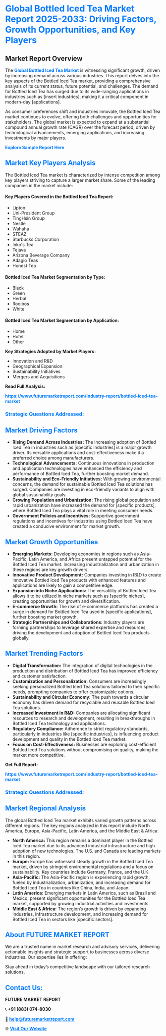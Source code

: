 <h1 style="color: #007BFF;">Global Bottled Iced Tea Market Report 2025-2033: Driving Factors, Growth Opportunities, and Key Players</h1>

<section id="overview">
<h2>Market Report Overview</h2>
<p>The <a href="https://www.futuremarketreport.com/industry-report/bottled-iced-tea-market" style="color: #007BFF; text-decoration: none;"><strong>Global Bottled Iced Tea Market</strong></a> is witnessing significant growth, driven by increasing demand across various industries. This report delves into the key aspects of the Bottled Iced Tea market, providing a comprehensive analysis of its current status, future potential, and challenges. The demand for Bottled Iced Tea has surged due to its wide-ranging applications in industries such as [insert industries], making it a critical component in modern-day [applications].</p>
<p>As consumer preferences shift and industries innovate, the Bottled Iced Tea market continues to evolve, offering both challenges and opportunities for stakeholders. The global market is expected to expand at a substantial compound annual growth rate (CAGR) over the forecast period, driven by technological advancements, emerging applications, and increasing investments by major players.</p>
</section>

<section id="overview">
<p><a href="https://www.futuremarketreport.com/request-sample/reportId=88457" style="color: #007BFF; text-decoration: none;"><strong>Explore Sample Report Here</strong></a></p>
</section>

<section id="key-players">
<h2 style="color: #007BFF;">Market Key Players Analysis</h2>
<p>The Bottled Iced Tea market is characterized by intense competition among key players striving to capture a larger market share. Some of the leading companies in the market include:</p>
<h4>Key Players Covered in the Bottled Iced Tea Report:</h4>
<ul><li>Lipton</li><li>Uni-President Group</li><li>TingHsin Group</li><li>Nestle</li><li>Wahaha</li><li>STEAZ</li><li>Starbucks Corporation</li><li>Inko&#039;s Tea</li><li>Tejava</li><li>Arizona Beverage Company</li><li>Adagio Teas</li><li>Honest Tea</li></ul>
<h4>Bottled Iced Tea Market Segmentation by Type:</h4>
<ul><li>Black</li><li>Green</li><li>Herbal</li><li>Rooibos</li><li>White</li></ul>

<h4>Bottled Iced Tea Market Segmentation by Application:</h4>
<ul><li>Home</li><li>Hotel</li><li>Other</li></ul>
<p><strong>Key Strategies Adopted by Market Players:</strong></p>
<ul>
<li>Innovation and R&D</li>
<li>Geographical Expansion</li>
<li>Sustainability Initiatives</li>
<li>Mergers and Acquisitions</li>
</ul>
</section>

<section>
<p><strong>Read Full Analysis: </strong></p><a href="https://www.futuremarketreport.com/industry-report/bottled-iced-tea-market" style="color: #007BFF; text-decoration: none;"><strong>https://www.futuremarketreport.com/industry-report/bottled-iced-tea-market</strong></a>
<h3 style="color: #007BFF;">Strategic Questions Addressed:</h3>
</section>

<section id="driving-factors">
<h2 style="color: #007BFF;">Market Driving Factors</h2>
<ul>
<li><strong>Rising Demand Across Industries:</strong> The increasing adoption of Bottled Iced Tea in industries such as [specific industries] is a major growth driver. Its versatile applications and cost-effectiveness make it a preferred choice among manufacturers.</li>
<li><strong>Technological Advancements:</strong> Continuous innovations in production and application technologies have enhanced the efficiency and performance of Bottled Iced Tea, further boosting market demand.</li>
<li><strong>Sustainability and Eco-Friendly Initiatives:</strong> With growing environmental concerns, the demand for sustainable Bottled Iced Tea solutions has surged. Companies are investing in eco-friendly variants to align with global sustainability goals.</li>
<li><strong>Growing Population and Urbanization:</strong> The rising global population and rapid urbanization have increased the demand for [specific products], where Bottled Iced Tea plays a vital role in meeting consumer needs.</li>
<li><strong>Government Policies and Incentives:</strong> Supportive government regulations and incentives for industries using Bottled Iced Tea have created a conducive environment for market growth.</li>
</ul>
</section>

<section id="growth-opportunities">
<h2 style="color: #007BFF;">Market Growth Opportunities</h2>
<ul>
<li><strong>Emerging Markets:</strong> Developing economies in regions such as Asia-Pacific, Latin America, and Africa present untapped potential for the Bottled Iced Tea market. Increasing industrialization and urbanization in these regions are key growth drivers.</li>
<li><strong>Innovative Product Development:</strong> Companies investing in R&D to create innovative Bottled Iced Tea products with enhanced features and applications are likely to gain a competitive edge.</li>
<li><strong>Expansion into Niche Applications:</strong> The versatility of Bottled Iced Tea allows it to be utilized in niche markets such as [specific niches], creating opportunities for growth and diversification.</li>
<li><strong>E-commerce Growth:</strong> The rise of e-commerce platforms has created a surge in demand for Bottled Iced Tea used in [specific applications], further boosting market growth.</li>
<li><strong>Strategic Partnerships and Collaborations:</strong> Industry players are forming partnerships to leverage shared expertise and resources, driving the development and adoption of Bottled Iced Tea products globally.</li>
</ul>
</section>

<section id="trending-factors">
<h2 style="color: #007BFF;">Market Trending Factors</h2>
<ul>
<li><strong>Digital Transformation:</strong> The integration of digital technologies in the production and distribution of Bottled Iced Tea has improved efficiency and customer satisfaction.</li>
<li><strong>Customization and Personalization:</strong> Consumers are increasingly seeking personalized Bottled Iced Tea solutions tailored to their specific needs, prompting companies to offer customizable options.</li>
<li><strong>Sustainability and Circular Economy:</strong> The push towards a circular economy has driven demand for recyclable and reusable Bottled Iced Tea solutions.</li>
<li><strong>Increased Investment in R&D:</strong> Companies are allocating significant resources to research and development, resulting in breakthroughs in Bottled Iced Tea technology and applications.</li>
<li><strong>Regulatory Compliance:</strong> Adherence to strict regulatory standards, particularly in industries like [specific industries], is influencing product development and quality in the Bottled Iced Tea market.</li>
<li><strong>Focus on Cost-Effectiveness:</strong> Businesses are exploring cost-efficient Bottled Iced Tea solutions without compromising on quality, making the market more competitive.</li>
</ul>
</section>

<section>
<p><strong>Get Full Report: </strong></p><a href="https://www.futuremarketreport.com/industry-report/bottled-iced-tea-market" style="color: #007BFF; text-decoration: none;"><strong>https://www.futuremarketreport.com/industry-report/bottled-iced-tea-market</strong></a>
<h3 style="color: #007BFF;">Strategic Questions Addressed:</h3>
</section>


<section id="regional-analysis">
<h2 style="color: #007BFF;">Market Regional Analysis</h2>
<p>The global Bottled Iced Tea market exhibits varied growth patterns across different regions. The key regions analyzed in this report include North America, Europe, Asia-Pacific, Latin America, and the Middle East & Africa:</p>
<ul>
<li><strong>North America:</strong> This region remains a dominant player in the Bottled Iced Tea market due to its advanced industrial infrastructure and high adoption of new technologies. The U.S. and Canada are leading markets in this region.</li>
<li><strong>Europe:</strong> Europe has witnessed steady growth in the Bottled Iced Tea market, driven by stringent environmental regulations and a focus on sustainability. Key countries include Germany, France, and the U.K.</li>
<li><strong>Asia-Pacific:</strong> The Asia-Pacific region is experiencing rapid growth, fueled by industrialization, urbanization, and increasing demand for Bottled Iced Tea in countries like China, India, and Japan.</li>
<li><strong>Latin America:</strong> Emerging markets in Latin America, such as Brazil and Mexico, present significant opportunities for the Bottled Iced Tea market, supported by growing industrial activities and investments.</li>
<li><strong>Middle East & Africa:</strong> The region’s growth is driven by expanding industries, infrastructure development, and increasing demand for Bottled Iced Tea in sectors like [specific sectors].</li>
</ul>
</section>

<footer>
<h2 style="color: #007BFF;">About FUTURE MARKET REPORT</h2>
<p>We are a trusted name in market research and advisory services, delivering actionable insights and strategic support to businesses across diverse industries. Our expertise lies in offering:</p>

<p>Stay ahead in today’s competitive landscape with our tailored research solutions.</p>

<h2 style="color: #007BFF;">Contact Us:</h2>
<p><strong>FUTURE MARKET REPORT</strong></p>
<p>📞 <strong>+91 (883) 074-8030</strong></p>
<p>📧 <strong><a href="mailto:help@futuremarketreport.com" style="color: #007BFF;">help@futuremarketreport.com</a></strong></p>
<p>🌐 <strong><a href="https://www.futuremarketreport.com/" style="color: #007BFF;">Visit Our Website</a></strong></p>
</footer>
